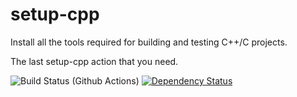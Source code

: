 # setup-cpp

Install all the tools required for building and testing C++/C projects.

The last setup-cpp action that you need.

![Build Status (Github Actions)](https://github.com/aminya/setup-cpp/workflows/CI/badge.svg)
[![Dependency Status](https://david-dm.org/aminya/setup-cpp.svg)](https://david-dm.org/aminya/setup-cpp)